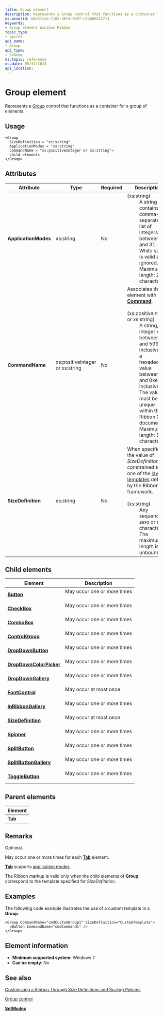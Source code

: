 ```yaml
---
title: Group element
description: Represents a Group control that functions as a container for a group of elements.
ms.assetid: b0d3fcda-7165-40f4-9e57-c7ab88b31711
keywords:
- Group element Windows Ribbon
topic_type:
- apiref
api_name:
- Group
api_type:
- Schema
ms.topic: reference
ms.date: 05/31/2018
api_location: 
---
```


# Group element

Represents a [Group](windowsribbon-controls-group.md) control that functions as a container for a group of elements.

## Usage

``` syntax
<Group
  SizeDefinition = "xs:string"
  ApplicationModes = "xs:string"
  CommandName = "xs:positiveInteger or xs:string">
  child elements
</Group>
```

## Attributes



<table>
<colgroup>
<col style="width: 25%" />
<col style="width: 25%" />
<col style="width: 25%" />
<col style="width: 25%" />
</colgroup>
<thead>
<tr class="header">
<th>Attribute</th>
<th>Type</th>
<th>Required</th>
<th>Description</th>
</tr>
</thead>
<tbody>
<tr class="odd">
<td><strong>ApplicationModes</strong><br/></td>
<td>xs:string<br/></td>
<td>No<br/></td>
<td><dt><span></span><span></span><strong></strong> (xs:string)<br/> </dt> <dd> A string that contains a comma-separated list of integers between 0 and 31.<br/> White space is valid and ignored.<br/> Maximum length: 250 characters. <br/> </dd> </dl></td>
</tr>
<tr class="even">
<td><strong>CommandName</strong><br/></td>
<td>xs:positiveInteger or xs:string<br/></td>
<td>No<br/></td>
<td>Associates the element with a <a href="windowsribbon-element-command.md"><strong>Command</strong></a>.<br/> <br/>
<dt><span></span><span></span><strong></strong> (xs:positiveInteger or xs:string)<br/> </dt> <dd> A string, an integer value between 2 and 59999, inclusive, or a hexadecimal value between 0x2 and 0xea5f, inclusive. <br/> The value must be unique within the Ribbon XML document. <br/> Maximum length: 100 characters. <br/> </dd> </dl></td>
</tr>
<tr class="odd">
<td><strong>SizeDefinition</strong><br/></td>
<td>xs:string<br/></td>
<td>No<br/></td>
<td>When specified, the value of <em>SizeDefinition</em> is constrained to one of the <a href="windowsribbon-templates.md">layout templates</a> defined by the Ribbon framework. <br/> <br/>
<dt><span></span><span></span><strong></strong> (xs:string)<br/> </dt> <dd> Any sequence of zero or more characters.<br/> The maximum length is unbounded.<br/> </dd> </dl></td>
</tr>
</tbody>
</table>



## Child elements



| Element                                                                             | Description                                        |
|-------------------------------------------------------------------------------------|----------------------------------------------------|
| [**Button**](windowsribbon-element-button.md)<br/>                           | May occur one or more times<br/> <br/> |
| [**CheckBox**](windowsribbon-element-checkbox.md)<br/>                       | May occur one or more times<br/> <br/> |
| [**ComboBox**](windowsribbon-element-combobox.md)<br/>                       | May occur one or more times<br/> <br/> |
| [**ControlGroup**](windowsribbon-element-controlgroup.md)<br/>               | May occur one or more times<br/> <br/> |
| [**DropDownButton**](windowsribbon-element-dropdownbutton.md)<br/>           | May occur one or more times<br/> <br/> |
| [**DropDownColorPicker**](windowsribbon-element-dropdowncolorpicker.md)<br/> | May occur one or more times<br/> <br/> |
| [**DropDownGallery**](windowsribbon-element-dropdowngallery.md)<br/>         | May occur one or more times<br/> <br/> |
| [**FontControl**](windowsribbon-element-fontcontrol.md)<br/>                 | May occur at most once<br/> <br/>      |
| [**InRibbonGallery**](windowsribbon-element-inribbongallery.md)<br/>         | May occur one or more times<br/> <br/> |
| [**SizeDefinition**](windowsribbon-element-sizedefinition.md)<br/>           | May occur at most once<br/> <br/>      |
| [**Spinner**](windowsribbon-element-spinner.md)<br/>                         | May occur one or more times<br/> <br/> |
| [**SplitButton**](windowsribbon-element-splitbutton.md)<br/>                 | May occur one or more times<br/> <br/> |
| [**SplitButtonGallery**](windowsribbon-element-splitbuttongallery.md)<br/>   | May occur one or more times<br/> <br/> |
| [**ToggleButton**](windowsribbon-element-togglebutton.md)<br/>               | May occur one or more times<br/> <br/> |



## Parent elements



| Element                                             |
|-----------------------------------------------------|
| [**Tab**](windowsribbon-element-tab.md)<br/> |



## Remarks

Optional.

May occur one or more times for each [**Tab**](windowsribbon-element-tab.md) element.

[**Tab**](windowsribbon-element-tab.md) supports [application modes](ribbon-applicationmodes.md).

The Ribbon markup is valid only when the child elements of **Group** correspond to the template specified for *SizeDefinition*.

## Examples

The following code example illustrates the use of a custom template in a **Group**.


```
<Group CommandName="cmdCustomGroup1" SizeDefinition="CustomTemplate">
  <Button CommandName="cmdCommand1" />
</Group>
```



## Element information

* **Minimum supported system**: Windows 7
* **Can be empty**: No



## See also

<dl> <dt>

[Customizing a Ribbon Through Size Definitions and Scaling Policies](windowsribbon-templates.md)
</dt> <dt>

[Group control](windowsribbon-controls-group.md)
</dt> <dt>

[**SetModes**](/windows/desktop/api/uiribbon/nf-uiribbon-iuiframework-setmodes)
</dt> </dl>

 

